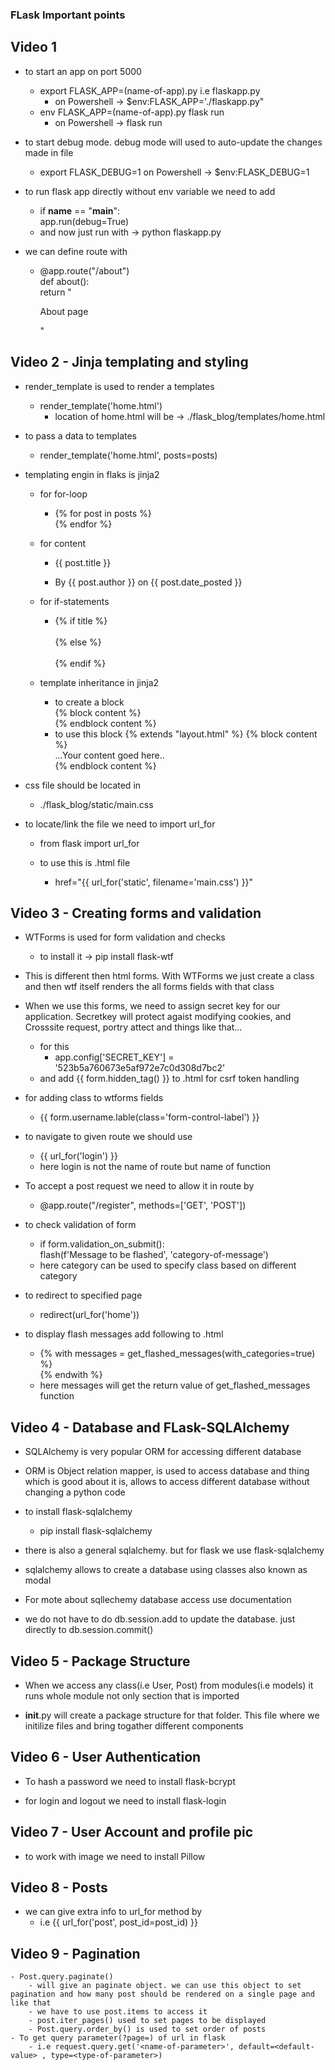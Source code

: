 ### FLask Important points

## Video 1
- to start an app on port 5000
    - export FLASK_APP=(name-of-app).py i.e flaskapp.py
        - on Powershell -> $env:FLASK_APP='./flaskapp.py"
    - env FLASK_APP=(name-of-app).py flask run
        - on Powershell -> flask run
    
- to start debug mode. debug mode will used to auto-update the changes made in file
    - export FLASK_DEBUG=1
        on Powershell -> $env:FLASK_DEBUG=1


- to run flask app directly without env variable we need to add
    - if __name__ == "__main__": <br>
        app.run(debug=True)
    - and now just run with -> python flaskapp.py

- we can define route with 
    - @app.route("/about") <br>
        def about(): <br>
            return "<p>About page</p>"


## Video 2 - Jinja templating and styling
- render_template is used to render a templates
    - render_template('home.html')
        - location of home.html will be -> ./flask_blog/templates/home.html

- to pass a data to templates
    - render_template('home.html', posts=posts)

- templating engin in flaks is jinja2
    - for for-loop 
        - {% for post in posts %} <br>
            {% endfor %}

    - for content
        - <p>{{ post.title }}</p>
        - <p>By {{ post.author }} on {{ post.date_posted }}</p>

    - for if-statements
        - {% if title %} <br>
                <title>Flask Blog - {{ title }}</title> <br>
            {% else %}  <br>
                <title>Flask Blog</title> <br>
            {% endif %}

    - template inheritance in jinja2
        - to create a block <br>
            {% block content %} <br>
            {% endblock content %}
        - to use this block
            {% extends "layout.html" %}
            {% block content %} <br>
                ...Your content goed here.. <br>
            {% endblock content %}

- css file should be located in 
    - ./flask_blog/static/main.css

- to locate/link the file we need to import url_for
    - from flask import url_for

    - to use this is .html file
        - href="{{ url_for('static', filename='main.css') }}"


## Video 3 - Creating forms and validation
- WTForms is used for form validation and checks
    - to install it -> pip install flask-wtf
- This is different then html forms. With WTForms we just create a class and then wtf itself renders the all forms fields with that class
- When we use this forms, we need to assign secret key for our application. Secretkey will protect agaist modifying cookies, and Crosssite request, portry attect and things like that...
    - for this
        - app.config['SECRET_KEY'] =  '523b5a760673e5af972e7c0d308d7bc2'
    - and add {{ form.hidden_tag() }} to .html for csrf token handling
- for adding class to wtforms fields
    - {{ form.username.lable(class='form-control-label') }}

- to navigate to given route we should use
    - {{ url_for('login') }}
    - here login is not the name of route but name of function 

- To accept a post request we need to allow it in route by
    - @app.route("/register", methods=['GET', 'POST'])

- to check validation of form
    - if form.validation_on_submit(): <br>
        flash(f'Message to be flashed', 'category-of-message')
    - here category can be used to specify class based on different category

- to redirect to specified page
    - redirect(url_for('home'))

- to display flash messages add following to .html
    - {% with messages = get_flashed_messages(with_categories=true) %} <br>
    {% endwith %}
    - here messages will get the return value of get_flashed_messages function

## Video 4 - Database and FLask-SQLAlchemy
- SQLAlchemy is very popular ORM for accessing different database
- ORM is Object relation mapper, is used to access database and thing which is good about it is, allows to access different database without changing a python code
- to install flask-sqlalchemy
    - pip install flask-sqlalchemy

- there is also a general sqlalchemy. but for flask we use flask-sqlalchemy

- sqlalchemy allows to create a database using classes also known as modal
- For mote about sqllechemy database access use documentation
- we do not have to do db.session.add to update the database. just directly to db.session.commit()

## Video 5 - Package Structure
- When we access any class(i.e User, Post) from modules(i.e models) it runs whole module not only section that is imported

- __init__.py will create a package structure for that folder. This file where we initilize files and bring togather different components

## Video 6 - User Authentication
- To hash a password we need to install flask-bcrypt

- for login and logout we need to install flask-login

## Video 7 - User Account and profile pic
- to work with image we need to install Pillow

## Video 8 - Posts
- we can give extra info to url_for method by
    - i.e {{ url_for('post', post_id=post_id) }}

## Video 9 - Pagination
    - Post.query.paginate()
        - will give an paginate object. we can use this object to set pagination and how many post should be rendered on a single page and like that
        - we have to use post.items to access it
        - post.iter_pages() used to set pages to be displayed
        - Post.query.order_by() is used to set order of posts
    - To get query parameter(?page=) of url in flask 
        - i.e request.query.get('<name-of-parameter>', default=<default-value> , type=<type-of-parameter>)
